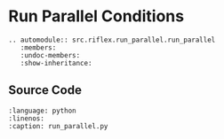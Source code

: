 # Run Parallel Conditions

```{eval-rst}
.. automodule:: src.riflex.run_parallel.run_parallel
   :members:
   :undoc-members:
   :show-inheritance:
```

## Source Code

```{literalinclude} ../../src/riflex/run_parallel/run_parallel.py
:language: python
:linenos:
:caption: run_parallel.py
```
